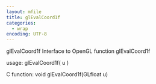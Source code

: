 ```yaml
---
layout: mfile
title: glEvalCoord1f
categories:
  - wrap
encoding: UTF-8
---
```


glEvalCoord1f  Interface to OpenGL function glEvalCoord1f

usage:  glEvalCoord1f( u )

C function:  void glEvalCoord1f(GLfloat u)